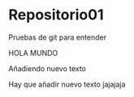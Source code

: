 # Repositorio01
Pruebas de git para entender




HOLA MUNDO 

Añadiendo nuevo texto 

Hay que añadir nuevo texto jajajaja